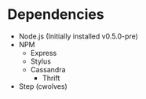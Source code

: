 Dependencies
============
- Node.js (Initially installed v0.5.0-pre)
- NPM
	- Express
	- Stylus
	- Cassandra
		- Thrift
- Step (cwolves)